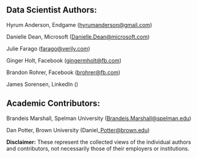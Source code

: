 ## Data Scientist Authors:

Hyrum Anderson, Endgame (hyrumanderson@gmail.com)

Danielle Dean, Microsoft (Danielle.Dean@microsoft.com)

Julie Farago (farago@verily.com)

Ginger Holt, Facebook (gingermholt@fb.com) 

Brandon Rohrer, Facebook (brohrer@fb.com)

James Sorensen, LinkedIn ()


## Academic Contributors:

Brandeis Marshall, Spelman University (Brandeis.Marshall@spelman.edu)

Dan Potter, Brown University (Daniel\_Potter@brown.edu)


**Disclaimer:** These represent the collected views of the individual authors and contributors,
not necessarily those of their employers or institutions.
